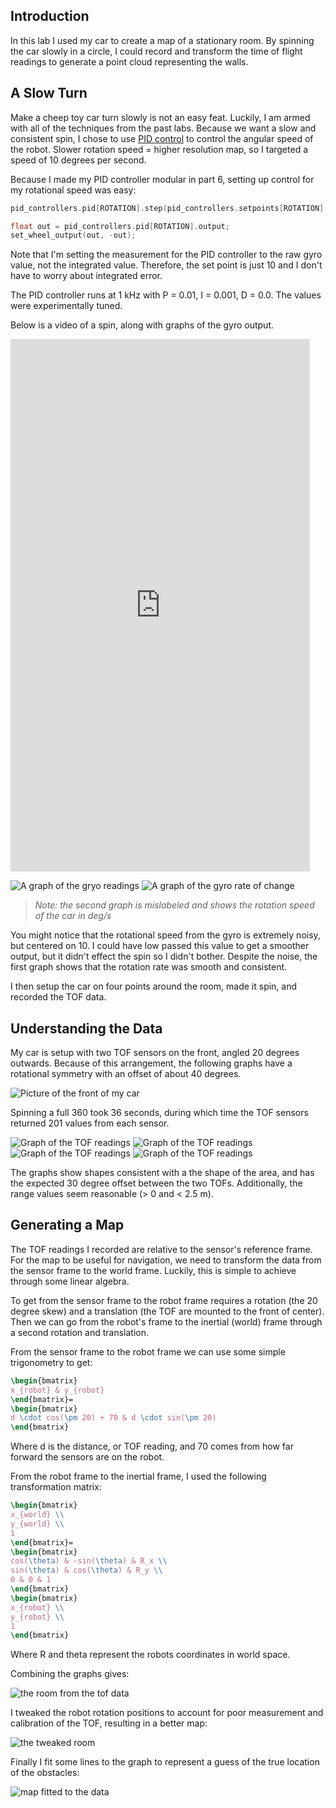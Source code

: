 ## Introduction

In this lab I used my car to create a map of a stationary room. By spinning the car slowly in a circle, I could record and transform the time of flight readings to generate a point cloud representing the walls.

## A Slow Turn

Make a cheep toy car turn slowly is not an easy feat. Luckily, I am armed with all of the techniques from the past labs. Because we want a slow and consistent spin, I chose to use [PID control](../lab_6) to control the angular speed of the robot. Slower rotation speed = higher resolution map, so I targeted a speed of 10 degrees per second.

Because I made my PID controller modular in part 6, setting up control for my rotational speed was easy:

```cpp
pid_controllers.pid[ROTATION].step(pid_controllers.setpoints[ROTATION], sensor_readings.gyro_delta.z);

float out = pid_controllers.pid[ROTATION].output;
set_wheel_output(out, -out);
```

Note that I'm setting the measurement for the PID controller to the raw gyro value, not the integrated value. Therefore, the set point is just 10 and I don't have to worry about integrated error.

The PID controller runs at 1 kHz with P = 0.01, I = 0.001, D = 0.0. The values were experimentally tuned.

Below is a video of a spin, along with graphs of the gyro output.

<iframe width="479" height="852" src="https://www.youtube.com/embed/0F4qw4jbwCE" title="ECE 4160 - Mapping Spin" frameborder="0" allow="accelerometer; autoplay; clipboard-write; encrypted-media; gyroscope; picture-in-picture; web-share" allowfullscreen></iframe>

![A graph of the gryo readings](./assets/gryo_graph.png)
![A graph of the gyro rate of change](./assets/gyro_rate_graph.png)

> *Note: the second graph is mislabeled and shows the rotation speed of the car in deg/s*

You might notice that the rotational speed from the gyro is extremely noisy, but centered on 10. I could have low passed this value to get a smoother output, but it didn't effect the spin so I didn't bother. Despite the noise, the first graph shows that the rotation rate was smooth and consistent.

I then setup the car on four points around the room, made it spin, and recorded the TOF data.

## Understanding the Data

My car is setup with two TOF sensors on the front, angled 20 degrees outwards. Because of this arrangement, the following graphs have a rotational symmetry with an offset of about 40 degrees.

![Picture of the front of my car](./assets/car.jpg)

Spinning a full 360 took 36 seconds, during which time the TOF sensors returned 201 values from each sensor.

![Graph of the TOF readings](./assets/polar_-3_-2.png)
![Graph of the TOF readings](./assets/polar_5_3.png)
![Graph of the TOF readings](./assets/polar_5_-3.png)
![Graph of the TOF readings](./assets/polar_0_0.png)

The graphs show shapes consistent with a the shape of the area, and has the expected 30 degree offset between the two TOFs. Additionally, the range values seem reasonable (> 0 and < 2.5 m).

## Generating a Map

The TOF readings I recorded are relative to the sensor's reference frame. For the map to be useful for navigation, we need to transform the data from the sensor frame to the world frame. Luckily, this is simple to achieve through some linear algebra.

To get from the sensor frame to the robot frame requires a rotation (the 20 degree skew) and a translation (the TOF are mounted to the front of center). Then we can go from the robot's frame to the inertial (world) frame through a second rotation and translation.

From the sensor frame to the robot frame we can use some simple trigonometry to get:

```latex
\begin{bmatrix}
x_{robot} & y_{robot} 
\end{bmatrix}= 
\begin{bmatrix}
d \cdot cos(\pm 20) + 70 & d \cdot sin(\pm 20)
\end{bmatrix}
```

Where d is the distance, or TOF reading, and 70 comes from how far forward the sensors are on the robot.

From the robot frame to the inertial frame, I used the following transformation matrix: 

```latex
\begin{bmatrix}
x_{world} \\
y_{world} \\
1
\end{bmatrix}=
\begin{bmatrix}
cos(\theta) & -sin(\theta) & R_x \\
sin(\theta) & cos(\theta) & R_y \\
0 & 0 & 1
\end{bmatrix}
\begin{bmatrix}
x_{robot} \\
y_{robot} \\
1
\end{bmatrix}
```

Where R and theta represent the robots coordinates in world space.

Combining the graphs gives:

![the room from the tof data](./assets/room_pre_tweek.png)

I tweaked the robot rotation positions to account for poor measurement and calibration of the TOF, resulting in a better map:

![the tweaked room](./assets/room_post_tweek.png)


Finally I fit some lines to the graph to represent a guess of the true location of the obstacles:

![map fitted to the data](./assets/map_fit.png)